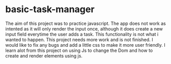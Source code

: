 # basic-task-manager
The aim of this project was to practice javascript. The app does not work as intented as it will only render the input once, although it does create a new input field everytime the user adds a task. This functionality is not what i wanted to happen.
This project needs more work and is not finished. I would like to fix any bugs and add a little css to make it more user friendly.
I learn alot from this project on using Js to change the Dom and how to create and render elements using js.
